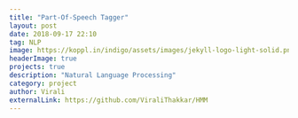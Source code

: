 ```yaml
---
title: "Part-Of-Speech Tagger"
layout: post
date: 2018-09-17 22:10
tag: NLP
image: https://koppl.in/indigo/assets/images/jekyll-logo-light-solid.png
headerImage: true
projects: true
description: "Natural Language Processing"
category: project
author: Virali
externalLink: https://github.com/ViraliThakkar/HMM
---
```


